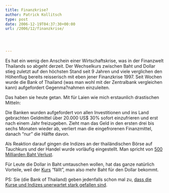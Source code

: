 ```yaml
---
title: Finanzkrise?
author: Patrick Kollitsch
type: post
date: 2006-12-19T04:37:30+00:00
url: /2006/12/finanzkrise/




---
```

Es hat ein wenig den Anschein einer Wirtschaftskrise, was in der Finanzwelt Thailands so abgeht derzeit. Der Wechselkurs zwischen Baht und Dollar stieg zuletzt auf den höchsten Stand seit 9 Jahren und viele verglichen den Höhenflug bereits reisserisch mit eben jener Finanzkrise 1997. Seit Wochen wurde die Bank of Thailand (was man wohl mit der Zentralbank vergleichen kann) aufgefordert Gegenma?nahmen einzuleiten. 

Das haben sie heute getan. Mit für Laien wie mich erstaunlich drastischen Mitteln:

Die Banken wurden aufgefordert von allen Investitionen und ins Land gebrachten Geldmittel über 20.000 US$ 30% sofort einzufrieren und erst nach einem Jahr freizugeben. Zieht man das Geld in den ersten drei bis sechs Monaten wieder ab, verliert man die eingefrorenen Finanzmittel, danach &#8220;nur&#8221; die Hälfte davon.

Als Reaktion darauf gingen die Indizes an der thailändischen Börse auf Tauchkurs und der Handel wurde vorläufig eingestellt. Man spricht von [500 Milliarden Baht Verlust][1].

Für Leute die Dollar in Baht umtauschen wollen, hat das ganze natürlich Vorteile, weil der [Kurs][2] &#8220;fällt&#8221;, man also mehr Baht für den Dollar bekommt. 

PS: Sie (die Bank of Thailand) geben jedenfalls schon mal zu, [dass die Kurse und Indizes unerwartet stark gefallen sind][3].

 [1]: http://www.nationmultimedia.com/2006/12/19/headlines/headlines_30021976.php
 [2]: /wechselkurs
 [3]: http://www.nationmultimedia.com/breakingnews/read.php?newsid=30021979